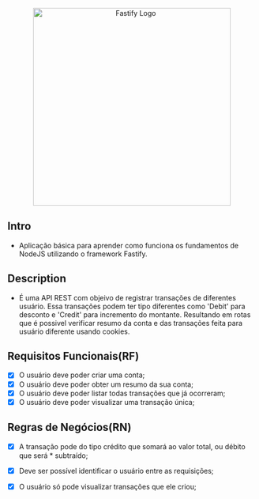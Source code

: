 <p align="center">
  <a href="https://fastify.dev/" target="blank"><img src="https://fastify.dev/img/logos/fastify-white.png" width="400" alt="Fastify Logo" /></a>
</p>


## Intro
* Aplicação básica para aprender como funciona os fundamentos de NodeJS utilizando o framework Fastify.

## Description
* É uma API REST com objeivo de registrar transações de diferentes usuário. Essa transações podem ter tipo diferentes como 'Debit' para desconto e 'Credit' para incremento do montante. Resultando em rotas que é possivel verificar resumo da conta e das transações feita para usuário diferente usando cookies.

## Requisitos Funcionais(RF)
* [x] O usuário deve poder criar uma conta;
* [x] O usuário deve poder obter um resumo da sua conta;
* [x] O usuário deve poder listar todas transações que já ocorreram;
* [x] O usuário deve poder visualizar uma transação única;

## Regras de Negócios(RN)
* [x] A transação pode do tipo crédito que somará ao valor total, ou débito que será * subtraído;
* [x] Deve ser possível identificar o usuário entre as requisições;
* [x] O usuário só pode visualizar transações que ele criou;

